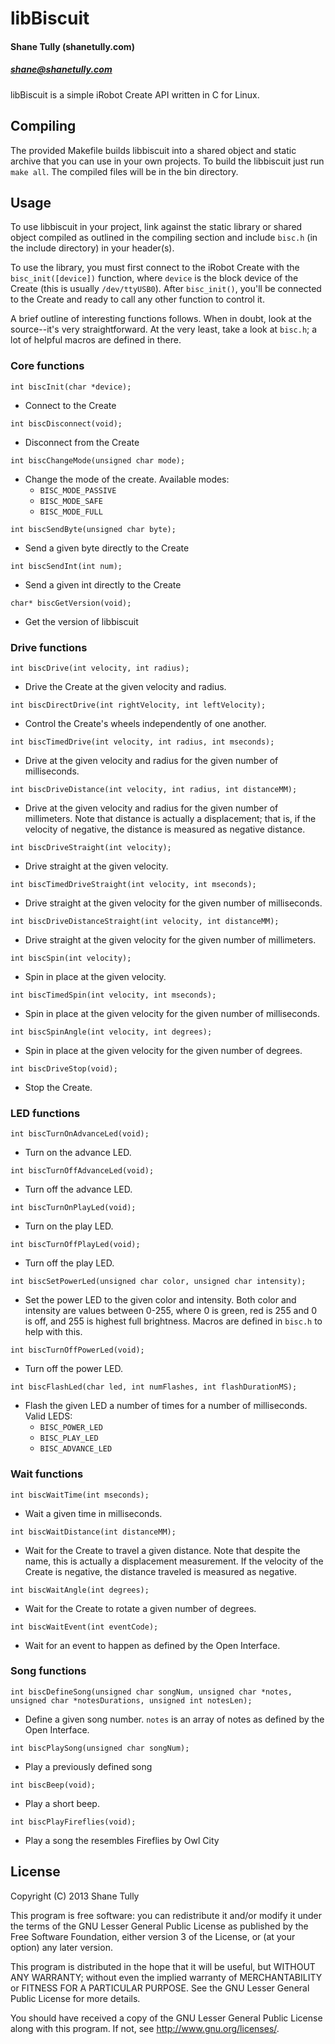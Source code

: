 libBiscuit
=======

#### Shane Tully (shanetully.com)
##### shane@shanetully.com

libBiscuit is a simple iRobot Create API written in C for Linux.

## Compiling

The provided Makefile builds libbiscuit into a shared object and static archive that you can use in your own projects. To build the libbiscuit just run `make all`. The compiled files will be in the bin directory.

## Usage

To use libbiscuit in your project, link against the static library or shared object compiled as outlined in the compiling section and include `bisc.h` (in the include directory) in your header(s).

To use the library, you must first connect to the iRobot Create with the `bisc_init([device])` function, where `device` is the block device of the Create (this is usually `/dev/ttyUSB0`). After `bisc_init()`, you'll be connected to the Create and ready to call any other function to control it.

A brief outline of interesting functions follows. When in doubt, look at the source--it's very straightforward. At the very least, take a look at `bisc.h`; a lot of helpful macros are defined in there.

### Core functions
`int biscInit(char *device);`
* Connect to the Create

`int biscDisconnect(void);`
* Disconnect from the Create

`int biscChangeMode(unsigned char mode);`
* Change the mode of the create. Available modes:
    * `BISC_MODE_PASSIVE`
    * `BISC_MODE_SAFE`
    * `BISC_MODE_FULL`

`int biscSendByte(unsigned char byte);`
* Send a given byte directly to the Create

`int biscSendInt(int num);`
* Send a given int directly to the Create

`char* biscGetVersion(void);`
* Get the version of libbiscuit

### Drive functions
`int biscDrive(int velocity, int radius);`
* Drive the Create at the given velocity and radius.

`int biscDirectDrive(int rightVelocity, int leftVelocity);`
* Control the Create's wheels independently of one another.

`int biscTimedDrive(int velocity, int radius, int mseconds);`
* Drive at the given velocity and radius for the given number of milliseconds.

`int biscDriveDistance(int velocity, int radius, int distanceMM);`
* Drive at the given velocity and radius for the given number of millimeters. Note that distance is actually a displacement; that is, if the velocity of negative, the distance is measured as negative distance.

`int biscDriveStraight(int velocity);`
* Drive straight at the given velocity.

`int biscTimedDriveStraight(int velocity, int mseconds);`
* Drive straight at the given velocity for the given number of milliseconds.

`int biscDriveDistanceStraight(int velocity, int distanceMM);`
* Drive straight at the given velocity for the given number of millimeters.

`int biscSpin(int velocity);`
* Spin in place at the given velocity.

`int biscTimedSpin(int velocity, int mseconds);`
* Spin in place at the given velocity for the given number of milliseconds.

`int biscSpinAngle(int velocity, int degrees);`
* Spin in place at the given velocity for the given number of degrees.

`int biscDriveStop(void);`
* Stop the Create.

### LED functions
`int biscTurnOnAdvanceLed(void);`
* Turn on the advance LED.

`int biscTurnOffAdvanceLed(void);`
* Turn off the advance LED.

`int biscTurnOnPlayLed(void);`
* Turn on the play LED.

`int biscTurnOffPlayLed(void);`
* Turn off the play LED.

`int biscSetPowerLed(unsigned char color, unsigned char intensity);`
* Set the power LED to the given color and intensity. Both color and intensity are values between 0-255, where 0 is green, red is 255 and 0 is off, and 255 is highest full brightness. Macros are defined in `bisc.h` to help with this.

`int biscTurnOffPowerLed(void);`
* Turn off the power LED.

`int biscFlashLed(char led, int numFlashes, int flashDurationMS);`
* Flash the given LED a number of times for a number of milliseconds. Valid LEDS:
    * `BISC_POWER_LED`
    * `BISC_PLAY_LED`
    * `BISC_ADVANCE_LED`

### Wait functions
`int biscWaitTime(int mseconds);`
* Wait a given time in milliseconds.

`int biscWaitDistance(int distanceMM);`
* Wait for the Create to travel a given distance. Note that despite the name, this is actually a displacement measurement. If the velocity of the Create is negative, the distance traveled is measured as negative.

`int biscWaitAngle(int degrees);`
* Wait for the Create to rotate a given number of degrees.

`int biscWaitEvent(int eventCode);`
* Wait for an event to happen as defined by the Open Interface.

### Song functions
`int biscDefineSong(unsigned char songNum, unsigned char *notes, unsigned char *notesDurations, unsigned int notesLen);`
* Define a given song number. `notes` is an array of notes as defined by the Open Interface.

`int biscPlaySong(unsigned char songNum);`
* Play a previously defined song

`int biscBeep(void);`
* Play a short beep.

`int biscPlayFireflies(void);`
* Play a song the resembles Fireflies by Owl City


## License
Copyright (C) 2013 Shane Tully

This program is free software: you can redistribute it and/or modify
it under the terms of the GNU Lesser General Public License as published by
the Free Software Foundation, either version 3 of the License, or
(at your option) any later version.

This program is distributed in the hope that it will be useful,
but WITHOUT ANY WARRANTY; without even the implied warranty of
MERCHANTABILITY or FITNESS FOR A PARTICULAR PURPOSE.  See the
GNU Lesser General Public License for more details.

You should have received a copy of the GNU Lesser General Public License
along with this program.  If not, see <http://www.gnu.org/licenses/>.
